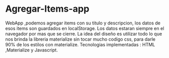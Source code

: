 # Agregar-Items-app
WebApp ,podemos agregar items con su titulo y descripcion, los datos de esos items son guardados en localStorage.
Los datos estaran siempre en el navegador por mas que se cierre.
La idea del diseño es utilizar todo lo que nos brinda la libreria materialize sin tocar mucho codigo css, para darle 90% de los estilos con materialize.
Tecnologias implementadas : HTML ,Materialize y Javascript.

